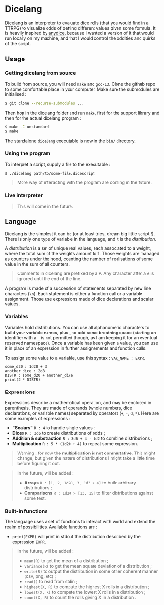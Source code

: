 # Dicelang

Dicelang is an interpreter to evaluate dice rolls (that you would find in a TTRPG) to visualize odds of getting different values given some formula. It is heavily inspired by [anydice](https://anydice.com/), because I wanted a version of it that would run locally on my machine, and that I would control the oddities and quirks of the script.

## Usage

### Getting dicelang from source

To build from source, you will need `make` and `gcc-13`.
Clone the github repo to some comfortable place in your computer. Make sure the submodules are initialised :

```sh
$ git clone --recurse-submodules ...
```

Then hop in the dicelang folder and run `make`, first for the support library and then for the actual dicelang program :

```sh
$ make -C unstandard
$ make
```

The standalone `dicelang` executable is now in the `bin/` directory.

### Using the program

To interpret a script, supply a file to the executable :

```sh
$ ./dicelang path/to/some-file.dicescript
```

> More way of interacting with the program are coming in the future.

### Live interpreter

> This will come in the future.

## Language

Dicelang is the simplest it can be (or at least tries, dream big little script !). There is only one type of variable in the language, and it is the *distribution*.

A *distribution* is a set of unique real values, each associated to a weight, where the total sum of the weights amount to 1. Those weights are managed as counters under the hood, counting the number of realisations of some value in the sum of all counters.

> Comments in dicelang are prefixed by a `#`. Any character after a `#` is ignored until the end of the line.

A program is made of a succession of statements separated by new line characters (`\n`). Each statement is either a function call or a variable assignment. Those use expressions made of dice declarations and scalar values.

### Variables

Variables hold distributions. You can use all alphanumeric characters to build your variable names, plus `_` to add some breathing space (starting an identifier with a `_` is not permitted though, as I am keeping it for an eventual reserved namespace). Once a variable has been given a value, you can use it in place of an expression in further assignements and function calls.

To assign some value to a variable, use this syntax : `VAR_NAME : EXPR`.
```
some_d20 : 1d20 + 3
another_dice : 2d8
DISTR : some_d20 + another_dice
print(2 * DISTR)
```

### Expressions

Expressions describe a mathematical operation, and may be enclosed in parenthesis. They are made of operands (whole numbers, dice declarations, or variable names) separated by operators (`+`, `-`, `d`, `*`).
Here are some examples of expressions :

- **"Scalars"** `R : 4` to handle single values ;
- **Dices** `R : 3d6` to create distributions of odds ;
- **Addition & substraction** `R : 3d6 + 4 - 1d2` to combine distributions ;
- **Multiplication** `R : 5 * (1d20 + 4)` to repeat some expression.

> Warning : for now the **multiplication is not commutative**. This might change, but given the nature of distributions I might take a little time before figuring it out.

> In the future, will be added :
> - **Arrays** `R : [1, 2, 1d20, 3, 1d3 + 4]` to build arbitrary distributions ;
> - **Comparisons** `R : 1d20 > [13, 15]` to filter distributions against some test.

### Built-in functions

The language uses a set of functions to interact with world and extend the realm of possibilities.
Available functions are :

- `print(EXPR)` will print in stdout the distribution described by the expression `EXPR`.

> In the future, will be added :
> - `mean(R)` to get the mean of a distribution ;
> - `variance(R)` to get the mean square deviation of a distribution ;
> - `write(R)` to output the distribution in some other coherent manner (csv, png, etc) ;
> - `read()` to read from stdin ;
> - `highest(X, R)` to compute the highest X rolls in a distribution ;
> - `lowest(X, R)` to compute the lowest X rolls in a distribution ;
> - `count(X, R)` to count the rolls giving X in a distribution .
